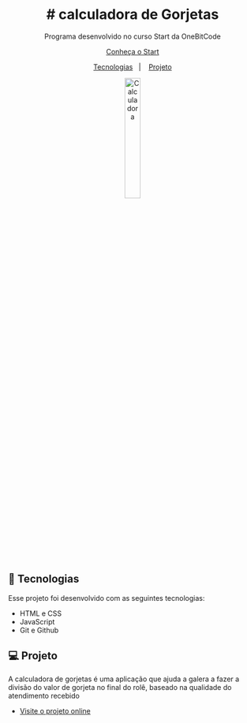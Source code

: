 <h1 align="center"> # calculadora de Gorjetas </h1>

<p align="center">
Programa desenvolvido no curso Start da OneBitCode<br/>
</p>

<p align="center">
  <a href="https://start.onebitcode.com/aulas?vgo_ee=1RZjz9ruFBl861MkZVohTjpxdzkQNl9LgdxZ9pnzLRY%3D" target="_blank">Conheça o Start</a>
  
<p align="center">
  <a href="#-tecnologias">Tecnologias</a>&nbsp;&nbsp;&nbsp;|&nbsp;&nbsp;&nbsp;
  <a href="#-projeto">Projeto</a>
</p>

<p align="center">
  <img alt="Calculadora" src="https://user-images.githubusercontent.com/30679375/217421392-7f69474f-4427-4c49-864c-7d347751f6aa.JPG" height="25%" width="25%">
</p>

## 🚀 Tecnologias

Esse projeto foi desenvolvido com as seguintes tecnologias:

- HTML e CSS
- JavaScript
- Git e Github

## 💻 Projeto

A calculadora de gorjetas é uma aplicação que ajuda a galera a fazer a divisão do valor de gorjeta no final do rolê, baseado na qualidade do atendimento recebido

- [Visite o projeto online]()



